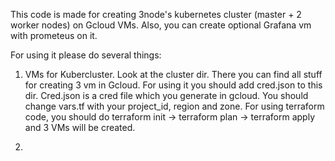 This code is made for creating 3node's kubernetes cluster (master + 2 worker nodes) on Gcloud VMs.
Also, you can create optional Grafana vm with prometeus on it.

For using it please do several things:

1. VMs for Kubercluster.
  Look at the cluster dir. There you can find all stuff for creating 3 vm in Gcloud. For using it you should add cred.json to this dir. Cred.json is a cred file which you generate in gcloud. 
  You should change vars.tf with your project_id, region and zone.
  For using terraform code, you should do terraform init -> terraform plan -> terraform apply and 3 VMs will be created.

2. 
